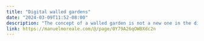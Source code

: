 ```yaml
---
title: "Digital walled gardens"
date: "2024-03-09T11:52-08:00"
description: "The concept of a walled garden is not a new one in the digital world. It’s just a fancier, less aggressive way to describe a closed ecosystem or a closed platform. Is this idea that once you have carved out your space you have to put up fences and try to keep everything and everyone inside."
link: https://manuelmoreale.com/@/page/0Y79A26qOWBXdc2n
---
```

